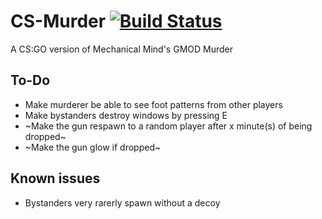 # CS-Murder [![Build Status](https://travis-ci.org/condolent/CSMurder.svg?branch=master)](https://travis-ci.org/condolent/CSMurder)
A CS:GO version of Mechanical Mind's GMOD Murder

## To-Do
- Make murderer be able to see foot patterns from other players
- Make bystanders destroy windows by pressing E
- ~Make the gun respawn to a random player after x minute(s) of being dropped~
- ~Make the gun glow if dropped~

## Known issues
- Bystanders very rarerly spawn without a decoy